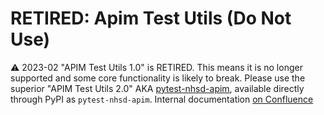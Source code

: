 # RETIRED: Apim Test Utils (Do Not Use)


:warning: 2023-02 "APIM Test Utils 1.0" is RETIRED. This means it is no longer supported and some core functionality is likely to break.
Please use the superior "APIM Test Utils 2.0" AKA [pytest-nhsd-apim](https://github.com/NHSDigital/pytest-nhsd-apim), available directly through PyPI as `pytest-nhsd-apim`. Internal documentation [on Confluence](https://nhsd-confluence.digital.nhs.uk/display/APM/APIM+Test+Utils+2.0+plugin)
